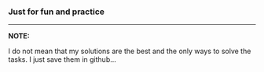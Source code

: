 ### Just for fun and practice
---
**NOTE:**

I do not mean that my solutions are the best and the only ways to solve the tasks. I just save them in github...
